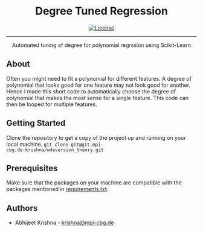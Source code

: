 

<h1 align="center">Degree Tuned Regression</h1>

<div align="center">

  
  [![License](https://img.shields.io/badge/license-MIT-blue.svg)](/LICENSE)

</div>

---

<p align="center"> Automated tuning of degree for polynomial regrssion using Scikit-Learn
    <br> 
</p>


## About <a name = "about"></a>
Often you might need to fit a polynomial for different features. A degree of polynomial that looks good for one feature may not look good for another. Hence I made this short code to automatically choose the degree of polynomial that makes the most sense for a single feature. This code can then be looped for multiple features.

## Getting Started <a name = "getting_started"></a>

Clone the repository to get a copy of the project up and running on your local machine.
`git clone git@git.mpi-cbg.de:krishna/wdeversion_theory.git`

## Prerequisites
Make sure that the packages on your machine are compatible with the packages mentioned in [requirements.txt](requirements.txt).

##  Authors <a name = "authors"></a>
- Abhijeet Krishna - [krishna@mpi-cbg.de](krishna@mpi-cbg.de)
